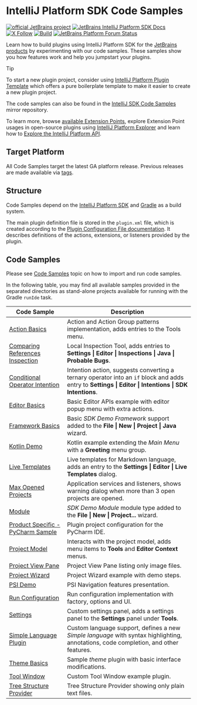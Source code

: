 # IntelliJ Platform SDK Code Samples

[![official JetBrains project](https://jb.gg/badges/official-flat-square.svg)][jb:github]
[![JetBrains IntelliJ Platform SDK Docs](https://jb.gg/badges/docs.svg?style=flat-square)][jb:docs]
[![X Follow](https://img.shields.io/badge/follow-%40JBPlatform-1DA1F2?logo=x)][jb:x]
[![Build](https://img.shields.io/github/actions/workflow/status/JetBrains/intellij-sdk-docs/code-samples.yml?branch=main&style=flat-square)][gh:workflow-code-samples]
[![JetBrains Platform Forum Status](https://img.shields.io/discourse/status?server=https%3A%2F%2Fplatform.jetbrains.com)][jb:forum]

Learn how to build plugins using IntelliJ Platform SDK for the [JetBrains products][jb:products] by experimenting with our code samples.
These samples show you how features work and help you jumpstart your plugins.

> [!TIP]
> To start a new plugin project, consider using [IntelliJ Platform Plugin Template][gh:template] which offers a pure boilerplate template to make it easier to create a new plugin project.
>
> The code samples can also be found in the [IntelliJ SDK Code Samples](https://github.com/JetBrains/intellij-sdk-code-samples) mirror repository.

To learn more, browse [available Extension Points][docs:eps], explore Extension Point usages in open-source plugins using [IntelliJ Platform Explorer](https://jb.gg/ipe) and learn how to [Explore the IntelliJ Platform API][docs:explore-api].

## Target Platform

All Code Samples target the latest GA platform release.
Previous releases are made available via [tags](https://github.com/JetBrains/intellij-sdk-code-samples/tags).

## Structure

Code Samples depend on the [IntelliJ Platform SDK][docs] and [Gradle][docs:gradle] as a build system.

The main plugin definition file is stored in the `plugin.xml` file, which is created according to the [Plugin Configuration File documentation][docs:plugin.xml].
It describes definitions of the actions, extensions, or listeners provided by the plugin.

## Code Samples

Please see [Code Samples][docs:code-samples] topic on how to import and run code samples.

In the following table, you may find all available samples provided in the separated directories as stand-alone projects available for running with the Gradle `runIde` task.

| Code Sample                                                                 | Description                                                                                                                                                       |
|-----------------------------------------------------------------------------|-------------------------------------------------------------------------------------------------------------------------------------------------------------------|
| [Action Basics](./action_basics)                                            | Action and Action Group patterns implementation, adds entries to the Tools menu.                                                                                  |
| [Comparing References Inspection](./comparing_string_references_inspection) | Local Inspection Tool, adds entries to **Settings &#124; Editor &#124; Inspections &#124; Java &#124; Probable Bugs**.                                            |
| [Conditional Operator Intention](./conditional_operator_intention)          | Intention action, suggests converting a ternary operator into an `if` block and adds entry to **Settings &#124; Editor &#124; Intentions &#124; SDK Intentions**. |
| [Editor Basics](./editor_basics)                                            | Basic Editor APIs example with editor popup menu with extra actions.                                                                                              |
| [Framework Basics](./framework_basics)                                      | Basic *SDK Demo Framework* support added to the **File &#124; New &#124; Project &#124; Java** wizard.                                                            |
| [Kotlin Demo](./kotlin_demo)                                                | Kotlin example extending the *Main Menu* with a **Greeting** menu group.                                                                                          |
| [Live Templates](./live_templates)                                          | Live templates for Markdown language, adds an entry to the **Settings &#124; Editor &#124; Live Templates** dialog.                                               |
| [Max Opened Projects](./max_opened_projects)                                | Application services and listeners, shows warning dialog when more than 3 open projects are opened.                                                               |
| [Module](./module)                                                          | *SDK Demo Module* module type added to the **File &#124; New &#124; Project...** wizard.                                                                          |
| [Product Specific - PyCharm Sample](./product_specific/pycharm_basics)      | Plugin project configuration for the PyCharm IDE.                                                                                                                 |
| [Project Model](./project_model)                                            | Interacts with the project model, adds menu items to **Tools** and **Editor Context** menus.                                                                      |
| [Project View Pane](./project_view_pane)                                    | Project View Pane listing only image files.                                                                                                                       |
| [Project Wizard](./project_wizard)                                          | Project Wizard example with demo steps.                                                                                                                           |
| [PSI Demo](./psi_demo)                                                      | PSI Navigation features presentation.                                                                                                                             |
| [Run Configuration](./run_configuration)                                    | Run configuration implementation with factory, options and UI.                                                                                                    |
| [Settings](./settings)                                                      | Custom settings panel, adds a settings panel to the **Settings** panel under **Tools**.                                                                           |
| [Simple Language Plugin](./simple_language_plugin)                          | Custom language support, defines a new *Simple language* with syntax highlighting, annotations, code completion, and other features.                              |
| [Theme Basics](./theme_basics)                                              | Sample *theme* plugin with basic interface modifications.                                                                                                         |
| [Tool Window](./tool_window)                                                | Custom Tool Window example plugin.                                                                                                                                |
| [Tree Structure Provider](./tree_structure_provider)                        | Tree Structure Provider showing only plain text files.                                                                                                            |

[gh:workflow-code-samples]: https://github.com/JetBrains/intellij-sdk-docs/actions/workflows/code-samples.yml
[gh:template]: https://github.com/JetBrains/intellij-platform-plugin-template

[jb:github]: https://github.com/JetBrains/.github/blob/main/profile/README.md
[jb:docs]: https://plugins.jetbrains.com/docs/intellij/
[jb:products]: https://www.jetbrains.com/products.html
[jb:forum]: https://platform.jetbrains.com
[jb:x]: https://x.com/JBPlatform

[docs]: https://plugins.jetbrains.com/docs/intellij/
[docs:code-samples]: https://plugins.jetbrains.com/docs/intellij/code-samples.html
[docs:eps]: https://plugins.jetbrains.com/docs/intellij/extension-point-list.html
[docs:gradle]: https://plugins.jetbrains.com/docs/intellij/developing-plugins.html
[docs:plugin.xml]: https://plugins.jetbrains.com/docs/intellij/plugin-configuration-file.html
[docs:explore-api]: https://plugins.jetbrains.com/docs/intellij/explore-api.html
